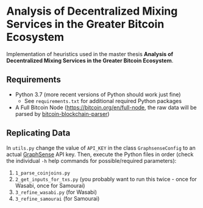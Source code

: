 # Analysis of Decentralized Mixing Services in the Greater Bitcoin Ecosystem

Implementation of heuristics used in the master thesis __Analysis of Decentralized Mixing Services in the Greater 
Bitcoin Ecosystem__.

## Requirements
* Python 3.7 (more recent versions of Python should work just fine)
  * See `requirements.txt` for additional required Python packages
* A Full Bitcoin Node (https://bitcoin.org/en/full-node, the raw data will be parsed by [bitcoin-blockchain-parser](https://github.com/alecalve/python-bitcoin-blockchain-parser))

## Replicating Data

In `utils.py` change the value of `API_KEY` in the class `GraphsenseConfig` to an actual [GraphSense](https://graphsense.info/) 
API key. Then, execute the Python files in order (check the individual `-h` help commands for possible/required 
parameters):
1. `1_parse_coinjoins.py`
2. `2_get_inputs_for_txs.py` (you probably want to run this twice - once for Wasabi, once for Samourai)
3. `3_refine_wasabi.py` (for Wasabi)
4. `3_refine_samourai` (for Samourai)